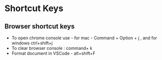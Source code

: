# Shortcut Keys

## Browser shortcut keys
  - To open chrome console use - for mac - Command + Option + j , and for windows ctrl+shift+j
  - To clear browser console : command+ k
  - Format document in VSCode - alt+shift+F
